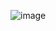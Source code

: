 ![image](https://github.com/VidyaSurendra8235/Alteryx-Challenges/assets/107226432/6c3cd8fb-c475-4efc-bd2c-0ea78cd3f29e)
